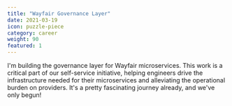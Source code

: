 ```yaml
---
title: "Wayfair Governance Layer"
date: 2021-03-19
icon: puzzle-piece
category: career
weight: 90
featured: 1
---
```


I'm building the governance layer for Wayfair microservices. This work is a critical part of our self-service initiative, helping engineers drive the infrastructure needed for their microservices and alleviating the operational burden on providers. It's a pretty fascinating journey already, and we've only begun!